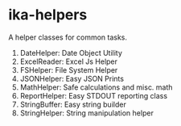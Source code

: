 # ika-helpers
A helper classes for common tasks.
1. DateHelper: Date Object Utility
2. ExcelReader: Excel Js Helper
3. FSHelper: File System Helper
4. JSONHelper: Easy JSON Prints
5. MathHelper: Safe calculations and misc. math
6. ReportHelper: Easy STDOUT reporting class
7. StringBuffer: Easy string builder
8. StringHelper: String manipulation helper 
